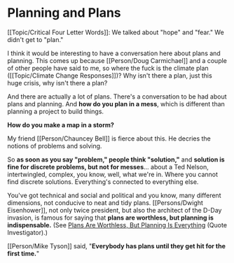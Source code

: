 # Planning and Plans

[[Topic/Critical Four Letter Words]]: We talked about "hope" and "fear."  We didn't get to "plan."

I think it would be interesting to have a conversation here about plans and planning. This comes up because [[Person/Doug Carmichael]] and a couple of other people have said to me, so where the fuck is the climate plan ([[Topic/Climate Change Responses]])? Why isn't there a plan, just this huge crisis, why isn't there a plan?

And there are actually a lot of plans. There's a conversation to be had about plans and planning. And **how do you plan in a mess**, which is different than planning a project to build things.

**How do you make a map in a storm?**

My friend [[Person/Chauncey Bell]] is fierce about this. He decries the notions of problems and solving.

So **as soon as you say "problem," people think "solution,"** and **solution is fine for discrete problems, but not for messes**... about a Ted Nelson, intertwingled, complex, you know, well, what we're in. Where you cannot find discrete solutions. Everything's connected to everything else.

You've got technical and social and political and you know, many different dimensions, not conducive to neat and tidy plans. [[Persons/Dwight Eisenhower]], not only twice president, but also the architect of the D-Day invasion, is famous for saying that **plans are worthless, but planning is indispensable.**  (See [Plans Are Worthless, But Planning Is Everything](https://quoteinvestigator.com/2017/11/18/planning/) (Quote Investigator).)

[[Person/Mike Tyson]] said, "**Everybody has plans until they get hit for the first time.**"